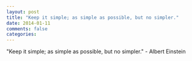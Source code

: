```yaml
---
layout: post
title: "Keep it simple; as simple as possible, but no simpler."
date: 2014-01-11
comments: false
categories: 
---
```


<span class='quote'>"Keep it simple; as simple as possible, but no simpler."</span>
<span class='by'>- Albert Einstein</span>
